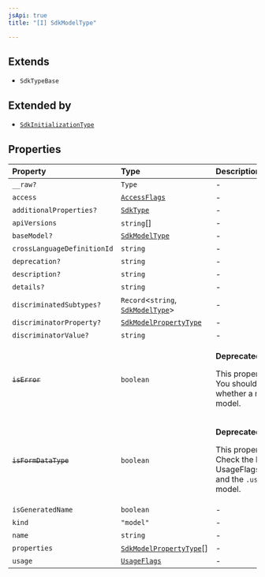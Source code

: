 ```yaml
---
jsApi: true
title: "[I] SdkModelType"

---
```

## Extends

- `SdkTypeBase`

## Extended by

- [`SdkInitializationType`](SdkInitializationType.md)

## Properties

| Property | Type | Description | Overrides | Inherited from |
| :------ | :------ | :------ | :------ | :------ |
| `__raw?` | `Type` | - | `SdkTypeBase.__raw` | `SdkTypeBase.__raw` |
| `access` | [`AccessFlags`](../type-aliases/AccessFlags.md) | - | - | - |
| `additionalProperties?` | [`SdkType`](../type-aliases/SdkType.md) | - | - | - |
| `apiVersions` | `string`[] | - | - | - |
| `baseModel?` | [`SdkModelType`](SdkModelType.md) | - | - | - |
| `crossLanguageDefinitionId` | `string` | - | - | - |
| `deprecation?` | `string` | - | `SdkTypeBase.deprecation` | `SdkTypeBase.deprecation` |
| `description?` | `string` | - | `SdkTypeBase.description` | `SdkTypeBase.description` |
| `details?` | `string` | - | `SdkTypeBase.details` | `SdkTypeBase.details` |
| `discriminatedSubtypes?` | `Record`<`string`, [`SdkModelType`](SdkModelType.md)\> | - | - | - |
| `discriminatorProperty?` | [`SdkModelPropertyType`](../type-aliases/SdkModelPropertyType.md) | - | - | - |
| `discriminatorValue?` | `string` | - | - | - |
| ~~`isError`~~ | `boolean` | <p>**Deprecated**</p><p>This property is deprecated. You should not need to check whether a model is an error model.</p> | - | - |
| ~~`isFormDataType`~~ | `boolean` | <p>**Deprecated**</p><p>This property is deprecated. Check the bitwise and value of UsageFlags.MultipartFormData and the `.usage` property on this model.</p> | - | - |
| `isGeneratedName` | `boolean` | - | - | - |
| `kind` | `"model"` | - | `SdkTypeBase.kind` | `SdkTypeBase.kind` |
| `name` | `string` | - | - | - |
| `properties` | [`SdkModelPropertyType`](../type-aliases/SdkModelPropertyType.md)[] | - | - | - |
| `usage` | [`UsageFlags`](../enumerations/UsageFlags.md) | - | - | - |
